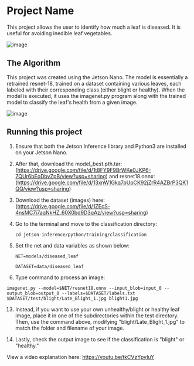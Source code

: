 # Project Name

 This project allows the user to identify how much a leaf is diseased. It is useful for avoiding inedible leaf vegetables.

![image](https://github.com/user-attachments/assets/479e4d28-492d-48f6-b1db-ea7ea09b9222)

## The Algorithm

This project was created using the Jetson Nano. The model is essentially a retrained resnet-18, trained on a dataset containing various leaves, each labeled with their corresponding class (either blight or healthy). When the model is executed, it uses the imagenet.py program along with the trained model to classify the leaf's health from a given image.

![image](https://github.com/user-attachments/assets/a94d6219-d804-4416-92a0-8be3156d27a7)


## Running this project

1. Ensure that both the Jetson Inference library and Python3 are installed on your Jetson Nano.
   
3. After that, download the model_best.pth.tar: (https://drive.google.com/file/d/1t8FY9F9BrWKe0JKP6-7QUr6bEoDbvZpB/view?usp=sharing) and resnet18.onnx: (https://drive.google.com/file/d/13xnW1Gkq7pUpCK92jZrR4AZBrP3QK1QQ/view?usp=sharing)
   
5. Download the dataset (images) here: (https://drive.google.com/file/d/1ZEcS-4nsMC7i7aqNkHZ_60X0bd9D3qAz/view?usp=sharing)
   
7. Go to the terminal and move to the classification directory:
   ```
   cd jetson-inference/python/training/classification
   ```
   
9. Set the net and data variables as shown below:
    ```
   NET=models/diseased_leaf
    ```
    ```
   DATASET=data/diseased_leaf
    ```
   
11. Type command to process an image:
    
   ```
   imagenet.py --model=$NET/resnet18.onnx --input_blob=input_0 --output_blob=output_0 --labels=$DATASET/labels.txt $DATASET/test/blight/Late_Blight_1.jpg blight1.jpg
   ```

13. Instead, if you want to use your own unhealthy/blight or healthy leaf image, place it in one of the subdirectories within the test directory. Then, use the command above, modifying "blight/Late_Blight_1.jpg" to match the folder and filename of your image.
    
15. Lastly, check the output image to see if the classification is "blight" or "healthy."
    
View a video explanation here: https://youtu.be/tkCVzYpyIuY
